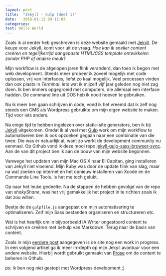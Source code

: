 ```yaml
---
layout: post
title:  "Jekyll - Gulp (deel 1)"
date:   2016-01-12 09:11:03
categories:
test: Hello World
---
```


Zoals ik al eerder heb geschreven is deze website gemaakt met [Jekyll](http://jekyllrb.com/). De keuze voor Jekyll, komt voor uit de vraag.
*Hoe kan ik sneller content creëren en tegelijkertijd aangepaste HTML/CSS template ontwikkelen zonder PHP of andere meuk*?

Mijn workflow is de afgelopen jaren flink veranderd, dan toen ik begon met web development. Steeds meer probeer ik zoveel mogelijk met code oplossen, vrij van interfaces, liefst zo kaal mogelijk. Veel processen vinden dan ook plaats in *Terminal*. Iets wat ik mijzelf vijf jaar geleden nog niet zag doen. Ik ben immers opgegroeid met computers, die allemaal een interface hadden. De command line uit DOS heb ik nooit hoeven te gebruiken.

Nu ik meer ben gaan schrijven in code, vond ik het vreemd dat ik zelf nog steeds een CMS als Wordpress gebruikte om mijn eigen website te maken. Tijd voor iets anders.

Na enige tijd te hebben ingelezen over static-site generators, ben ik bij [Jekyll](http://jekyllrb.com/) uitgekomen. Omdat ik al veel met [Gulp](http://gulpjs.com/) werk om mijn workflow te automatiseren ben ik ook opzoeken gegaan naar een combinatie van die twee. Die was er natuurlijk al, want zo werkt de development community nu eenmaal. Op Github vond ik deze mooi repo [jekyll-gulp-sass-browser-sync](https://github.com/shakyShane/jekyll-gulp-sass-browser-sync). Aan de van dit project ben ik aan de bouw van mijn website begonnen.

Vanwege het updaten van mijn Mac OS X naar El Capitan, ging installeren van Jekyll niet vloeiend. Mijn Ruby was door de update flink van slag, maar na wat zoeken op internet en het opnieuw installeren van Xcode en de Commande Line Tools. Is het me toch gelukt.

Op naar het leuke gedeelte. Na de stappen de hebben gevolgd van de repo van *shakyShane*, was het vrij gemakkelijk het project in te richten zoals ik dat zou willen.

Beetje de de `gulpfile.js` aangepast om mijn automatisering te optimaliseren. Zelf mijn Sass bestanden organiseren en structureren etc.

Wat is het heerlijk om in bijvoorbeeld iA Writer ongestoord content te schrijven en creëren met behulp van Markdown. Terug naar de basis van content.

Zoals in mijn [eerdere post](/journal/2016/01/12/hello-world/) aangegeven is de site nog een work in progress. In een volgend artikel ga ik meer in-depth op mijn Jekyll avontuur voor een andere website. Hierbij wordt gebruikt gemaakt van [Prose](http://prose.io/) om de content te beheren in Github.

ps: ik ben nog niet gestopt met Wordpress development ;)
